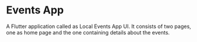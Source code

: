 # Events App

A Flutter application called as Local Events App UI.
It consists of two pages, one as home page and the one containing details about the events.

